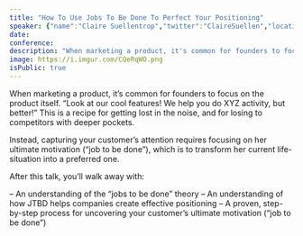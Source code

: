 ```yaml
---
title: "How To Use Jobs To Be Done To Perfect Your Positioning"
speaker: {"name":"Claire Suellentrop","twitter":"ClaireSuellen","location":"Atlanta + The Internet","description":"For SaaS marketers, I run https://t.co/Mx98QIKhpR w @ggiiaa // For self-funded SaaS founders, Co-founder https://t.co/kEyLZ3dl3o.","verified":false,"image":"https://pbs.twimg.com/profile_images/955222153716215808/AnCUHdcb.jpg","website":"http://loveyourcustomers.co","title"=>"Head of Marketing, Userlist.io", "bioUrl"=>"https://www.microconf.com/growth/speakers/claire-suellentrop/"}
date:
conference:
description: "When marketing a product, it's common for founders to focus on the product itself. 'Look at our cool features! We help you do XYZ activity, but better!' This is a recipe for getting lost in the noise, and for losing to competitors with deeper pockets."
image: https://i.imgur.com/CQeRqWO.png
isPublic: true
---
```


When marketing a product, it’s common for founders to focus on the product itself. “Look at our cool features! We help you do XYZ activity, but better!” This is a recipe for getting lost in the noise, and for losing to competitors with deeper pockets.

Instead, capturing your customer’s attention requires focusing on her ultimate motivation (“job to be done”), which is to transform her current life-situation into a preferred one.

After this talk, you’ll walk away with:

– An understanding of the “jobs to be done” theory
– An understanding of how JTBD helps companies create effective positioning
– A proven, step-by-step process for uncovering your customer’s ultimate motivation (“job to be done”)
